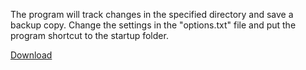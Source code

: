 The program will track changes in the specified directory and save a backup copy.
Change the settings in the "options.txt" file and put the program shortcut to the startup folder.

[Download](https://github.com/HironTez/Auto-backup-folder-history/releases)
